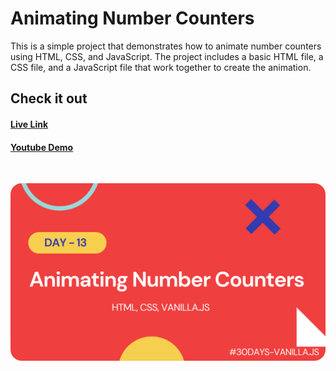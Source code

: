 # Animating Number Counters

This is a simple project that demonstrates how to animate number counters using HTML, CSS, and JavaScript. The project includes a basic HTML file, a CSS file, and a JavaScript file that work together to create the animation.

## Check it out

#### [Live Link](https://animating-num.netlify.app/)

#### [Youtube Demo](https://youtu.be/QvpAi4j9P8Y)

<br/>

![Demo-screenshot-1](./assets/img/number.png)
